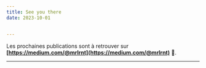 ```yaml
---
title: See you there
date: 2023-10-01


---
```

Les prochaines publications sont à retrouver sur **[https://medium.com/@mrlrnt](https://medium.com/@mrlrnt)** 🫡.
***
